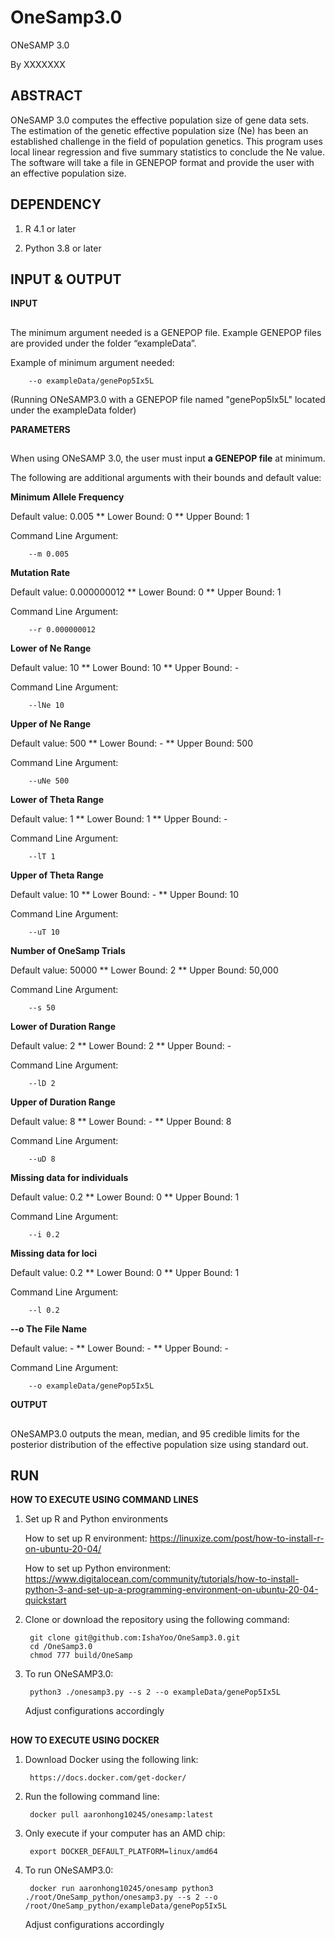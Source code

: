 # OneSamp3.0
ONeSAMP 3.0

By XXXXXXX


## ABSTRACT 

ONeSAMP 3.0 computes the effective population size of gene data sets. The estimation of the genetic effective 
population size (Ne) has been an established challenge in the field of population genetics. This program uses local linear regression and five 
summary statistics to conclude the Ne value. The software will take a file in GENEPOP format and provide the user with an effective population size. 


## DEPENDENCY

1. R 4.1 or later
        
2. Python 3.8 or later


## INPUT & OUTPUT



**INPUT**
##
The minimum argument needed is a GENEPOP file. Example GENEPOP files are provided under the folder “exampleData”. 

Example of minimum argument needed:
        
        --o exampleData/genePop5Ix5L
   (Running ONeSAMP3.0 with a GENEPOP file named "genePop5Ix5L" located under the exampleData folder)
   
   
   
**PARAMETERS**
##
When using ONeSAMP 3.0, the user must input **a GENEPOP file** at minimum. 

The following are additional arguments with their bounds and default value: 

**Minimum Allele Frequency**

Default value: 0.005 ** Lower Bound: 0 ** Upper Bound: 1

Command Line Argument: 

        --m 0.005

**Mutation Rate**

Default value: 0.000000012 ** Lower Bound: 0 ** Upper Bound: 1

Command Line Argument: 

        --r 0.000000012

**Lower of Ne Range**

Default value: 10 ** Lower Bound: 10 ** Upper Bound: -

Command Line Argument: 

        --lNe 10

**Upper of Ne Range**

Default value: 500 ** Lower Bound: - ** Upper Bound: 500

Command Line Argument: 

        --uNe 500

**Lower of Theta Range**

Default value: 1 ** Lower Bound: 1 ** Upper Bound: -

Command Line Argument: 

        --lT 1

**Upper of Theta Range**

Default value: 10 ** Lower Bound: - ** Upper Bound: 10

Command Line Argument: 

        --uT 10

**Number of OneSamp Trials**

Default value: 50000 ** Lower Bound: 2 ** Upper Bound: 50,000

Command Line Argument: 

        --s 50

**Lower of Duration Range**

Default value: 2 ** Lower Bound: 2 ** Upper Bound: -

Command Line Argument: 

        --lD 2

**Upper of Duration Range**

Default value: 8 ** Lower Bound: - ** Upper Bound: 8

Command Line Argument: 

        --uD 8

**Missing data for individuals**

Default value: 0.2 ** Lower Bound: 0 ** Upper Bound: 1

Command Line Argument: 

        --i 0.2

**Missing data for loci**

Default value: 0.2 ** Lower Bound: 0 ** Upper Bound: 1

Command Line Argument: 

        --l 0.2
        
**--o The File Name**

Default value: - ** Lower Bound: - ** Upper Bound: -

Command Line Argument: 

        --o exampleData/genePop5Ix5L



**OUTPUT**
##
ONeSAMP3.0 outputs the mean, median, and 95 credible limits for the posterior distribution of the effective population size using standard out. 
        


## RUN


**HOW TO EXECUTE USING COMMAND LINES**



1. Set up R and Python environments

   How to set up R environment:
        https://linuxize.com/post/how-to-install-r-on-ubuntu-20-04/
        
   How to set up Python environment:
        https://www.digitalocean.com/community/tutorials/how-to-install-python-3-and-set-up-a-programming-environment-on-ubuntu-20-04-quickstart
        
2. Clone or download the repository using the following command:


        git clone git@github.com:IshaYoo/OneSamp3.0.git
        cd /OneSamp3.0
        chmod 777 build/OneSamp
        
3. To run ONeSAMP3.0:


        python3 ./onesamp3.py --s 2 --o exampleData/genePop5Ix5L
        
   Adjust configurations accordingly
 
 
## 


**HOW TO EXECUTE USING DOCKER**



1. Download Docker using the following link:

        https://docs.docker.com/get-docker/

2. Run the following command line:

        docker pull aaronhong10245/onesamp:latest
        
3. Only execute if your computer has an AMD chip: 
        
        export DOCKER_DEFAULT_PLATFORM=linux/amd64   
        
4. To run ONeSAMP3.0:
        
        docker run aaronhong10245/onesamp python3 ./root/OneSamp_python/onesamp3.py --s 2 --o /root/OneSamp_python/exampleData/genePop5Ix5L
    
    Adjust configurations accordingly


